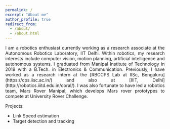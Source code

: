 ```yaml
---
permalink: /
excerpt: "About me"
author_profile: true
redirect_from: 
  - /about/
  - /about.html
---
```

<p align="justify">
I am a robotics enthusiast currently working as a research associate at the Autonomous Robotics Laboratory, IIT Delhi. Within robotics, my research interests include computer vision, motion planning, artificial intelligence and autonomous systems. I graduated from Manipal Institute of Technology in 2019 with a B.Tech. in Electronics & Communication. Previously, I have worked as a research intern at the [RBCCPS Lab at IISc, Bengaluru](https://cps.iisc.ac.in/) and also at [IIIT, Delhi](http://robotics.iiitd.edu.in/coral/). I was also fortunate to have led a robotics team, Mars Rover Manipal, which develops Mars rover prototypes to compete at University Rover Challenge. 
</p>

Projects:

- Link Speed estimation
- Target detection and tracking


